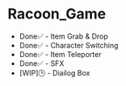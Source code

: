 # Racoon_Game

- Done✅ - Item Grab & Drop
- Done✅ - Character Switching
- Done✅ - Item Teleporter
- Done✅ - SFX
- [WIP]🕒 - Diailog Box
